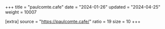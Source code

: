 +++
title = "paulcomte.cafe"
date = "2024-01-26"
updated = "2024-04-25"
weight = 10007

[extra]
source = "https://paulcomte.cafe/"
ratio = 19
size = 10
+++
